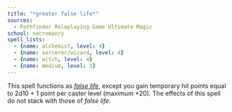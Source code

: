 ```yaml
---
title: "*greater false life*"
sources:
  - Pathfinder Roleplaying Game Ultimate Magic
school: necromancy
spell_lists:
  - {name: alchemist, level: 4}
  - {name: sorcerer/wizard, level: 4}
  - {name: witch, level: 4}
  - {name: medium, level: 3}
---
```


This spell functions as [*false life*](/spells/false-life/), except you gain temporary hit points equal to 2d10 + 1 point per caster level (maximum +20). The effects of this spell do not stack with those of *false life*.

